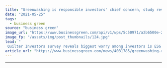 ```yaml
---
title: "Greenwashing is responsible investors' chief concern, study reveals"
date: "2021-05-25"
tags: 
  - business green
source: "business green"
image_url: "https://www.businessgreen.com/api/v1/wps/5c50971/a2b6500e-23a3-4630-97de-e0b85354f04c/14/iw-climate-change-renewable-014-185x114.jpg"
image_fp: "/assets/img/post_thumbnails/124.jpg"
lead: "
 Quilter Investors survey reveals biggest worry among investors is ESG products are not what they claim to be ..."
article_url: "https://www.businessgreen.com/news/4031785/greenwashing-responsible-investors-chief-concern-study-reveals"
---
```


---
